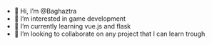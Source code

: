 - 👋 Hi, I’m @Baghaztra
- 👀 I’m interested in game development 
- 🌱 I’m currently learning vue.js and flask
- 💞️ I’m looking to collaborate on any project that I can learn trough 

<!---
Baghaztra/Baghaztra is a ✨ special ✨ repository because its `README.md` (this file) appears on your GitHub profile.
You can click the Preview link to take a look at your changes.
--->
